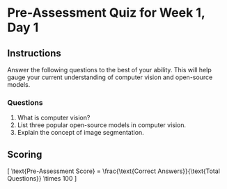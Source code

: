 # Pre-Assessment Quiz for Week 1, Day 1

## Instructions

Answer the following questions to the best of your ability. This will help gauge your current understanding of computer vision and open-source models.

### Questions

1. What is computer vision?
2. List three popular open-source models in computer vision.
3. Explain the concept of image segmentation.

## Scoring

\[
\text{Pre-Assessment Score} = \frac{\text{Correct Answers}}{\text{Total Questions}} \times 100
\]
